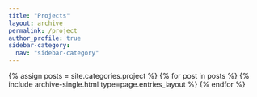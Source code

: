 ```yaml
---
title: "Projects"
layout: archive
permalink: /project
author_profile: true
sidebar-category:
  nav: "sidebar-category"
---
```



{% assign posts = site.categories.project %}
{% for post in posts %} {% include archive-single.html type=page.entries_layout %} {% endfor %}
